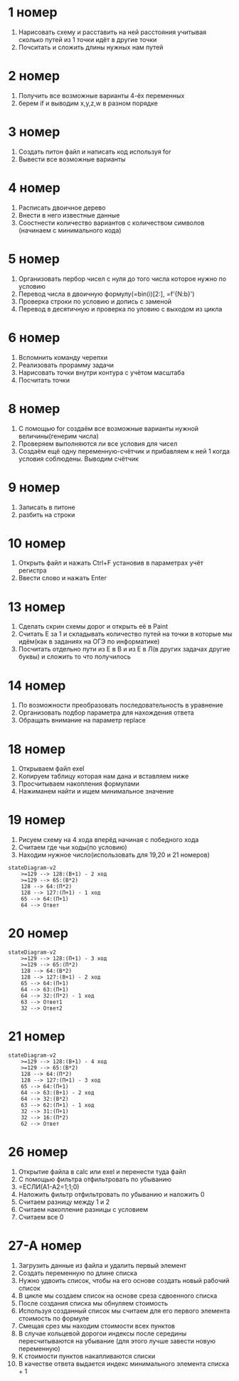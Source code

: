 # 1 номер
1) Нарисовать схему и расставить на ней расстояния учитывая сколько путей из 1 точки идёт в другие точки
2) Почситать и сложить длины нужных нам путей

# 2 номер
1) Получить все возможные варианты 4-ёх переменных
2) берем if и выводим x,y,z,w в разном порядке
# 3 номер
1) Создать питон файл и написать код используя for
2) Вывести все возможные варианты

# 4 номер
1) Расписать двоичное дерево
2) Внести в него известные данные
3) Соостнести количество вариантов с количеством символов (начинаем с минимального кода)

# 5 номер
1) Организовать пербор чисел с нуля до того числа которое нужно по условию
2) Перевод числа в двоичную формулу(=bin(i)[2:], =f'{N:b}')
3) Проверка строки по условию и допись с заменой
4) Перевод в десятичную и проверка по уловию с выходом из цикла

# 6 номер
1) Вспомнить команду черепхи
2) Реализовать прорамму задачи
3) Нарисовать точки внутри контура с учётом масштаба
4) Посчитать точки

# 8 номер
1) С помощью for создаём все возможные варианты нужной величины(генерим числа)
2) Проверяем выполняются ли все условия для чисел
3) Создаём ещё одну переменную-счётчик и прибавляем к ней 1 когда условия соблюдены. Выводим счётчик

# 9 номер
1) Записать в питоне
2) разбить на строки

# 10 номер
1) Открыть файл и нажать Ctrl+F установив в параметрах учёт регистра
2) Ввести слово и нажать Enter

# 13 номер
1) Сделать скрин схемы дорог и открыть её в Paint
2) Считать Е за 1 и складывать количество путей на точки в которые мы идём(как в заданиях на ОГЭ по информатике)
3) Посчитать отдельно пути из Е в В и из Е в Л(в других задачах другие буквы) и сложить то что получилось

# 14 номер
1) По возможности преобразовать последовательность в уравнение
2) Организовать подбор параметра для нахождения ответа
3) Обращать внимание на параметр replace 

# 18 номер
1) Открываем файл exel
2) Копируем таблицу которая нам дана и вставляем ниже
3) Просчитываем накопления формулами
4) Нажиманем найти и ищем минимальное значение

# 19 номер
1) Рисуем схему на 4 хода вперёд начиная с победного хода
2) Считаем где чьи ходы(по условию)
3) Находим нужное число(использовать для 19,20 и 21 номеров)
```mermaid
stateDiagram-v2
    >=129 --> 128:(В+1) - 2 ход
    >=129 --> 65:(В*2)
    128 --> 64:(П*2)
    128 --> 127:(П+1) - 1 ход
    65 --> 64:(П+1)
    64 --> Ответ
```

# 20 номер
```mermaid
stateDiagram-v2
    >=129 --> 128:(П+1) - 3 ход
    >=129 --> 65:(П*2)
    128 --> 64:(В*2)
    128 --> 127:(В+1) - 2 ход
    65 --> 64:(П+1)
    64 --> 63:(П+1)
    64 --> 32:(П*2) - 1 ход
    63 --> Ответ1
    32 --> Ответ2
```

# 21 номер
```mermaid
stateDiagram-v2
    >=129 --> 128:(В+1) - 4 ход
    >=129 --> 65:(В*2)
    128 --> 64:(П*2)
    128 --> 127:(П+1) - 3 ход
    65 --> 64:(П+1)
    64 --> 63:(В+1) - 2 ход
    64 --> 32:(В*2)
    63 --> 62:(П+1) - 1 ход
    32 --> 31:(П+1)
    32 --> 16:(П*2)
    62 --> Ответ
```
# 26 номер
1) Открытие файла в calc или exel и перенести туда файл
2) С помощью фильтра отфильтровать по убыванию
3) =ЕСЛИ(А1-А2=1;1;0)
4) Наложить фильтр отфильтровать по убыванию и наложить 0
5) Считаем разницу между 1 и 2
6) Считаем накопление разницы с условием
7) Считаем все 0

# 27-А номер
1) Загрузить данные из файла и удалить первый элемент
2) Создать переменную по длине списка
3) Нужно удвоить список, чтобы на его основе создать новый рабочий список
4) В цикле мы создаем список на основе среза сдвоенного списка 
5) После создания списка мы обнуляем стоимость
6) Используя созданный список мы считаем для его первого элемента стоимость по формуле
7) Смещая срез мы находим стоимости всех пунктов
8) В случае кольцевой дорогои индексы после середины пересчитываются на убывание (для этого лучше завести новую переменную)
9) К стоимости пунктов накапливаются списки
10) В качестве ответа выдается индекс минимального элемента списка + 1
